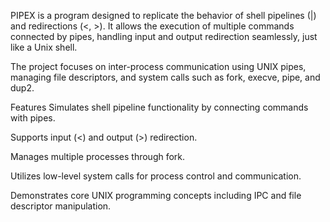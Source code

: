PIPEX is a program designed to replicate the behavior of shell pipelines (|) and redirections (<, >). It allows the execution of multiple commands connected by pipes, handling input and output redirection seamlessly, just like a Unix shell.

The project focuses on inter-process communication using UNIX pipes, managing file descriptors, and system calls such as fork, execve, pipe, and dup2.

Features
Simulates shell pipeline functionality by connecting commands with pipes.

Supports input (<) and output (>) redirection.

Manages multiple processes through fork.

Utilizes low-level system calls for process control and communication.

Demonstrates core UNIX programming concepts including IPC and file descriptor manipulation.
